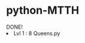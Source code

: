 # python-MTTH
<summary>DONE!</summary>
<li tag = "https://github.com/DeasyXD/python-MTTH/blob/main/Lvl%201%20:%208%20Queens.py">
  Lvl 1 : 8 Queens.py
</li>
